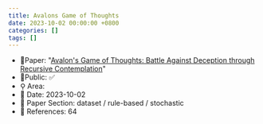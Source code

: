 ```yaml
---
title: Avalons Game of Thoughts
date: 2023-10-02 00:00:00 +0800
categories: []
tags: []
---
```


- 📙Paper: "[Avalon's Game of Thoughts: Battle Against Deception through Recursive Contemplation](https://www.semanticscholar.org/paper/Avalon's-Game-of-Thoughts%3A-Battle-Against-Deception-Wang-Liu/b783168c885ecbae0fccdb46ec8e9afd0ef99b7f)"
- 🔑Public: ✅
- ⚲ Area: 
- 📅 Date: 2023-10-02
- 🔎 Paper Section: dataset / rule-based / stochastic
- 📝 References: 64
